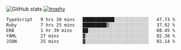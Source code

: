 ![GitHub stats](https://github-readme-stats.vercel.app/api?username=ksk001100&show_icons=true&theme=tokyonight)
[![trophy](https://github-profile-trophy.vercel.app/?username=ksk001100&theme=onedark)](https://github.com/ryo-ma/github-profile-trophy)

<!--START_SECTION:waka-->

```txt
TypeScript   9 hrs 20 mins   ████████████░░░░░░░░░░░░░   47.73 %
Ruby         7 hrs 25 mins   █████████▒░░░░░░░░░░░░░░░   37.92 %
ERB          1 hr 39 mins    ██░░░░░░░░░░░░░░░░░░░░░░░   08.45 %
YAML         27 mins         ▓░░░░░░░░░░░░░░░░░░░░░░░░   02.38 %
JSON         25 mins         ▓░░░░░░░░░░░░░░░░░░░░░░░░   02.14 %
```

<!--END_SECTION:waka-->
